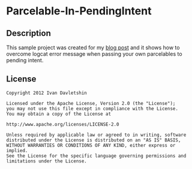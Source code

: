 # Parcelable-In-PendingIntent

## Description
This sample project was created for my [blog post][1] and it shows how to overcome logcat error message when passing your own parcelables to pending intent.

## License

    Copyright 2012 Ivan Davletshin
    
    Licensed under the Apache License, Version 2.0 (the "License");
    you may not use this file except in compliance with the License.
    You may obtain a copy of the License at
    
    http://www.apache.org/licenses/LICENSE-2.0

    Unless required by applicable law or agreed to in writing, software
    distributed under the License is distributed on an "AS IS" BASIS,
    WITHOUT WARRANTIES OR CONDITIONS OF ANY KIND, either express or implied.
    See the License for the specific language governing permissions and
    limitations under the License.

[1]: http://nocturnaldev.com/2013/09/01/parcelable-in-pendingintent/
